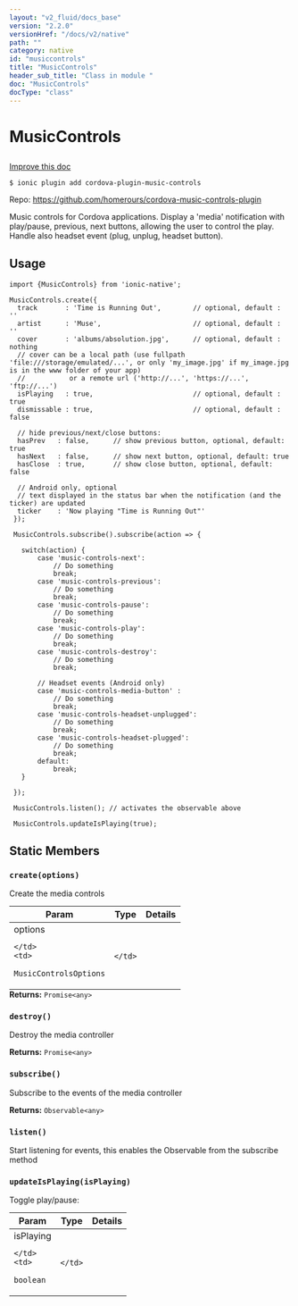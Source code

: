 ```yaml
---
layout: "v2_fluid/docs_base"
version: "2.2.0"
versionHref: "/docs/v2/native"
path: ""
category: native
id: "musiccontrols"
title: "MusicControls"
header_sub_title: "Class in module "
doc: "MusicControls"
docType: "class"
---
```








<h1 class="api-title">
  
  MusicControls
  

  

  

</h1>

<a class="improve-v2-docs" href="http://github.com/driftyco/ionic-native/edit/master/src/plugins/music-controls.ts#L1">
  Improve this doc
</a>



<!-- decorators -->


<pre><code>$ ionic plugin add cordova-plugin-music-controls</code></pre>
<p>Repo:
  <a href="https://github.com/homerours/cordova-music-controls-plugin">
    https://github.com/homerours/cordova-music-controls-plugin
  </a>
</p>

<!-- description -->

<p>Music controls for Cordova applications.
Display a &#39;media&#39; notification with play/pause, previous, next buttons, allowing the user to control the play.
Handle also headset event (plug, unplug, headset button).</p>



<!-- @usage tag -->

<h2>Usage</h2>

<pre><code>import {MusicControls} from &#39;ionic-native&#39;;

MusicControls.create({
  track       : &#39;Time is Running Out&#39;,        // optional, default : &#39;&#39;
  artist      : &#39;Muse&#39;,                       // optional, default : &#39;&#39;
  cover       : &#39;albums/absolution.jpg&#39;,      // optional, default : nothing
  // cover can be a local path (use fullpath &#39;file:///storage/emulated/...&#39;, or only &#39;my_image.jpg&#39; if my_image.jpg is in the www folder of your app)
  //           or a remote url (&#39;http://...&#39;, &#39;https://...&#39;, &#39;ftp://...&#39;)
  isPlaying   : true,                         // optional, default : true
  dismissable : true,                         // optional, default : false

  // hide previous/next/close buttons:
  hasPrev   : false,      // show previous button, optional, default: true
  hasNext   : false,      // show next button, optional, default: true
  hasClose  : true,       // show close button, optional, default: false

  // Android only, optional
  // text displayed in the status bar when the notification (and the ticker) are updated
  ticker    : &#39;Now playing &quot;Time is Running Out&quot;&#39;
 });

 MusicControls.subscribe().subscribe(action =&gt; {

   switch(action) {
       case &#39;music-controls-next&#39;:
           // Do something
           break;
       case &#39;music-controls-previous&#39;:
           // Do something
           break;
       case &#39;music-controls-pause&#39;:
           // Do something
           break;
       case &#39;music-controls-play&#39;:
           // Do something
           break;
       case &#39;music-controls-destroy&#39;:
           // Do something
           break;

       // Headset events (Android only)
       case &#39;music-controls-media-button&#39; :
           // Do something
           break;
       case &#39;music-controls-headset-unplugged&#39;:
           // Do something
           break;
       case &#39;music-controls-headset-plugged&#39;:
           // Do something
           break;
       default:
           break;
   }

 });

 MusicControls.listen(); // activates the observable above

 MusicControls.updateIsPlaying(true);
</code></pre>




<!-- @property tags -->


<h2>Static Members</h2>

<div id="create"></div>
<h3><code>create(options)</code>
  
</h3>


Create the media controls


<table class="table param-table" style="margin:0;">
  <thead>
  <tr>
    <th>Param</th>
    <th>Type</th>
    <th>Details</th>
  </tr>
  </thead>
  <tbody>
  
  <tr>
    <td>
      options
      
      
    </td>
    <td>
      
<code>MusicControlsOptions</code>
    </td>
    <td>
      
      
    </td>
  </tr>
  
  </tbody>
</table>





<div class="return-value" markdown="1">
  <i class="icon ion-arrow-return-left"></i>
  <b>Returns:</b> 
<code>Promise&lt;any&gt;</code> 
</div>



<div id="destroy"></div>
<h3><code>destroy()</code>
  
</h3>


Destroy the media controller






<div class="return-value" markdown="1">
  <i class="icon ion-arrow-return-left"></i>
  <b>Returns:</b> 
<code>Promise&lt;any&gt;</code> 
</div>



<div id="subscribe"></div>
<h3><code>subscribe()</code>
  
</h3>




Subscribe to the events of the media controller






<div class="return-value" markdown="1">
  <i class="icon ion-arrow-return-left"></i>
  <b>Returns:</b> 
<code>Observable&lt;any&gt;</code> 
</div>



<div id="listen"></div>
<h3><code>listen()</code>
  
</h3>




Start listening for events, this enables the Observable from the subscribe method










<div id="updateIsPlaying"></div>
<h3><code>updateIsPlaying(isPlaying)</code>
  
</h3>




Toggle play/pause:


<table class="table param-table" style="margin:0;">
  <thead>
  <tr>
    <th>Param</th>
    <th>Type</th>
    <th>Details</th>
  </tr>
  </thead>
  <tbody>
  
  <tr>
    <td>
      isPlaying
      
      
    </td>
    <td>
      
<code>boolean</code>
    </td>
    <td>
      
      
    </td>
  </tr>
  
  </tbody>
</table>








<!-- methods on the class -->



<!-- other classes -->

<!-- end other classes -->

<!-- interfaces -->

<!-- end interfaces -->

<!-- related link --><!-- end content block -->


<!-- end body block -->


